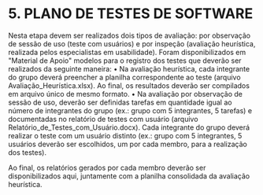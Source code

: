 # 5. PLANO DE TESTES DE SOFTWARE
   
Nesta etapa devem ser realizados dois tipos de avaliação: por observação de sessão de uso (teste com usuários) e por inspeção (avaliação heurística, realizada pelos especialistas em usabilidade). Foram disponibilizados em "Material de Apoio" modelos para o registro dos testes que deverão ser realizados da seguinte maneira:
•	Na avaliação heurística, cada integrante do grupo deverá preencher a planilha correspondente ao teste (arquivo Avaliação_Heurística.xlsx). Ao final, os resultados deverão ser compilados em arquivo único de mesmo formato.
•	Na avaliação por observação de sessão de uso, deverão ser definidas tarefas em quantidade igual ao número de integrantes do grupo (ex.: grupo com 5 integrantes, 5 tarefas) e documentadas no relatório de testes com usuário (arquivo Relatório_de_Testes_com_Usuário.docx). Cada integrante do grupo deverá realizar o teste com um usuário distinto (ex.: grupo com 5 integrantes, 5 usuários deverão ser escolhidos, um por cada membro, para a realização dos testes).

Ao final, os relatórios gerados por cada membro deverão ser disponibilizados aqui, juntamente com a planilha consolidada da avaliação heurística.
